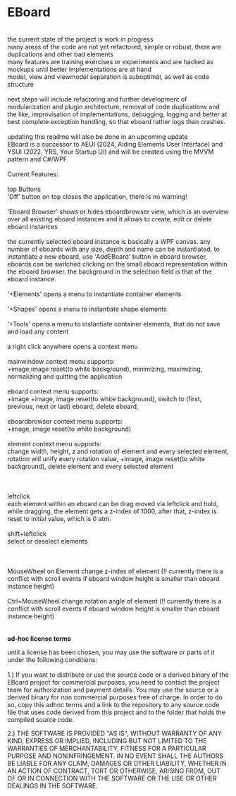 # EBoard
<br>
the current state of the project is work in progress<br>
many areas of the code are not yet refactored, simple or robust, there are duplications and other bad elements<br>
many features are training exercises or experiments and are hacked as mockups until better implementations are at hand<br>
model, view and viewmodel separation is suboptimal, as well as code structure<br>
<br>
next steps will include refactoring and further development of modularization and plugin architecture, removal of code duplications and the like,
improvisation of implementations, debugging, logging and better at best complete exception handling, so that eboard rather logs than crashes.
<br><br>
updating this readme will also be done in an upcoming update
<br>
EBoard is a successor to AEUI (2024, Aiding Elements User Interface) and YSUI (2022, YRS, Your Startup UI) and
will be created using the MVVM pattern and C#/WPF
<br>
<br>
Current Features:<br>
<br>
top Buttons
<br>
'Off' button on top closes the application, there is no warning!
<br>
<br>
'Eboard Browser' shows or hides eboardbrowser view, which is an overview over all existing eboard instances and
it allows to create, edit or delete eboard instances
<br>
<br>
the currently selected eboard instance is basically a WPF canvas. any number of eboards with any size, depth and
name can be instantiated, to instantiate a new eboard, use 'AddEBoard' button in eboard browser, eboards can be
switched clicking on the small eboard representation within the eboard browser. 
the background in the selection field is that of the eboard instance.
<br>
<br>
'+Elements' opens a menu to instantiate container elements
<br>
<br>
'+Shapes' opens a menu to instantiate shape elements
<br>
<br>
'+Tools' opens a menu to instantiate container elements, that do not save and load any content
<br>
<br>
a right click anywhere opens a context menu
<br><br>
mainwindow context menu supports:<br>
+image,image reset(to white background), minimizing, maximizing, normalizing and quitting the application
<br><br>
eboard context menu supports:<br> +image 
+image, image reset(to white background), switch to (first, previous, next or last) eboard, delete eboard,
<br><br>
eboardbrowser context menu supports:<br>
+image, image reset(to white background)
<br><br>
element context menu supports:<br>
change width, height, z and rotation of element and every selected element, rotation will unify every
rotation value, +image, image reset(to white background), delete element and every selected element
<br>
<br>
<br>
<br>
leftclick <br>
each element within an eboard can be drag moved via leftclick and hold, while dragging, the element gets a z-index of 1000,
after that, z-index is reset to initial value, which is 0 atm.
<br>
<br>
shift+leftclick <br>
select or deselect elements
<br><br>
<br>
<br>
MouseWheel on Element
change z-index of element (!! currently there is a conflict with scroll events if eboard window height is smaller than
eboard instance height)
<br>
<br>
Ctrl+MouseWheel
change rotation angle of element (!! currently there is a conflict with scroll events if eboard window height is smaller than
eboard instance height)
<br>
<br>
<br>
<b>ad-hoc license terms</b><br>
<p>
until a license has been chosen, you may 
use the software or parts of it under the following conditions:<br><br>
1.)
If you want to distribute or use the source code or a derived binary
of the EBoard project for commercial purposes, you need to contact
the project team for authorization and payment details.
You may use the source or a derived binary for non commercial 
purposes free of charge. In order to do so, copy this adhoc terms
and a link to the repository to any source code file that uses code
derived from this project and to the folder that holds the compiled source code.

2.)
THE SOFTWARE IS PROVIDED "AS IS", WITHOUT WARRANTY OF ANY KIND, 
EXPRESS OR IMPLIED, INCLUDING BUT NOT LIMITED TO THE WARRANTIES OF
MERCHANTABILITY, FITNESS FOR A PARTICULAR PURPOSE AND NONINFRINGEMENT.
IN NO EVENT SHALL THE AUTHORS BE LIABLE FOR ANY CLAIM, DAMAGES OR
OTHER LIABILITY, WHETHER IN AN ACTION OF CONTRACT, TORT OR OTHERWISE,
ARISING FROM, OUT OF OR IN CONNECTION WITH THE SOFTWARE OR THE USE OR
OTHER DEALINGS IN THE SOFTWARE.
</p>
